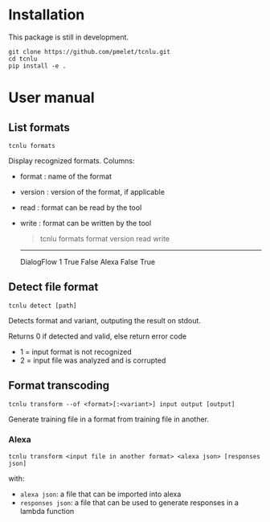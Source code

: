 # Installation
This package is still in development.

    git clone https://github.com/pmelet/tcnlu.git
    cd tcnlu
    pip install -e .

# User manual

## List formats

    tcnlu formats

Display recognized formats. Columns:

 - format  : name of the format
 - version : version of the format, if applicable
 - read    : format can be read by the tool
 - write   : format can be written by the tool

    > tcnlu formats
    format        version  read    write
    ----------  ---------  ------  -------
    DialogFlow          1  True    False
    Alexa                  False   True

## Detect file format
    tcnlu detect [path]

Detects format and variant, outputing the result on stdout.

Returns 0 if detected and valid, else return error code

 - 1 = input format is not recognized
 - 2 = input file was analyzed and is corrupted

## Format transcoding
    tcnlu transform --of <format>[:<variant>] input output [output]

Generate training file in a format from training file in another.

### Alexa

    tcnlu transform <input file in another format> <alexa json> [responses json]
with:

 - `alexa json`: a file that can be imported into alexa
 - `responses json`: a file that can be used to generate responses in a lambda function